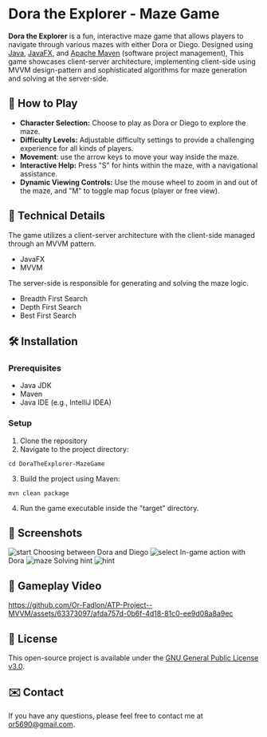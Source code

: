 # Dora the Explorer - Maze Game
**Dora the Explorer** is a fun, interactive maze game that allows players to navigate through various mazes with either Dora or Diego.
Designed using [Java](https://www.java.com/), [JavaFX](https://openjfx.io/), and [Apache Maven](https://maven.apache.org/) (software project management),
This game showcases client-server architecture, implementing client-side using MVVM design-pattern and sophisticated algorithms for maze generation and solving at the server-side.

## 🚀 How to Play
- **Character Selection:** Choose to play as Dora or Diego to explore the maze.
- **Difficulty Levels:** Adjustable difficulty settings to provide a challenging experience for all kinds of players.
- **Movement**: use the arrow keys to move your way inside the maze.
- **Interactive Help:** Press "S" for hints within the maze, with a navigational assistance.
- **Dynamic Viewing Controls:** Use the mouse wheel to zoom in and out of the maze, and "M" to toggle map focus (player or free view).

## 🧠 Technical Details
The game utilizes a client-server architecture with the client-side managed through an MVVM pattern.
- JavaFX
- MVVM

The server-side is responsible for generating and solving the maze logic.
- Breadth First Search
- Depth First Search
- Best First Search

## 🛠 Installation
### Prerequisites
- Java JDK
- Maven
- Java IDE (e.g., IntelliJ IDEA)

### Setup
1. Clone the repository
2. Navigate to the project directory:
```Shell
cd DoraTheExplorer-MazeGame
```
3. Build the project using Maven:
```Shell
mvn clean package
```
4. Run the game executable inside the "target" directory.

## 📸 Screenshots
![start](https://github.com/Or-Fadlon/ATP-Project--MVVM/assets/63373097/0ac8a365-acfb-4eb4-8761-896d83bcd3d7)
Choosing between Dora and Diego
![select](https://github.com/Or-Fadlon/ATP-Project--MVVM/assets/63373097/1a81baa3-f228-4471-855d-7fc82611eddf)
In-game action with Dora
![maze](https://github.com/Or-Fadlon/ATP-Project--MVVM/assets/63373097/7fc5511a-d8fb-431c-8dfb-d35fdb58cfff)
Solving hint
![hint](https://github.com/Or-Fadlon/ATP-Project--MVVM/assets/63373097/6d60994c-f426-466b-83eb-6416bc0c6ee7)

## 🎥 Gameplay Video
https://github.com/Or-Fadlon/ATP-Project--MVVM/assets/63373097/afda757d-0b6f-4d18-81c0-ee9d08a8a9ec

## 📄 License
This open-source project is available under the [GNU General Public License v3.0](https://www.gnu.org/licenses/gpl-3.0.en.html).

## ✉️ Contact
If you have any questions, please feel free to contact me at [or5690@gmail.com](mailto:or5690@gmail.com).
